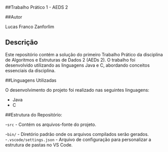 ##Trabalho Prático 1 - AEDS 2

##Autor

Lucas Franco Zanforlim

## Descrição

Este repositório contém a solução do primeiro Trabalho Prático da disciplina de Algoritmos e Estruturas de Dados 2 (AEDs 2). O trabalho foi desenvolvido utilizando as linguagens Java e C, abordando conceitos essenciais da disciplina.

##Linguagens Utilizadas

O desenvolvimento do projeto foi realizado nas seguintes linguagens:

- Java
- C

##Estrutura do Repositório:

-`src` - Contém os arquivos-fonte do projeto.

-`bin/` - Diretório padrão onde os arquivos compilados serão gerados.
-`.vscode/settings.json` - Arquivo de configuração para personalizar a estrutura de pastas no VS Code.

